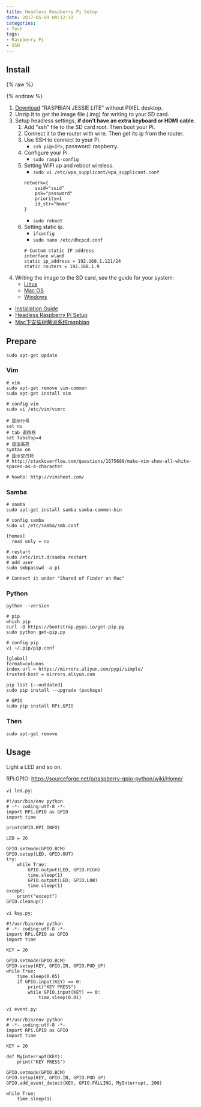 ```yaml
---
title: Headless Raspberry Pi Setup
date: 2017-05-09 09:12:33
categories:
- Tech
tags:
- Raspberry Pi
- SSH
---
```


## Install

{% raw %}
<style type="text/css">
.post-body li p { margin: 0; }
</style>
{% endraw %}

1. [Download](https://www.raspberrypi.org/downloads/raspbian/) "RASPBIAN JESSIE LITE" without PIXEL desktop.
2. Unzip it to get the image file (.img) for writing to your SD card.
3. Setup headless settings, **if don’t have an extra keyboard or HDMI cable**.
    1. Add "ssh" file to the SD card root. Then boot your Pi.
    2. Connect it to the router with wire. Then get its ip from the router.
    3. Use SSH to connect to your Pi.
        - `ssh pi@<IP>`, password: raspberry.
    4. Configure your Pi.
        - `sudo raspi-config`
    5. Setting WIFI up and reboot wireless.
        - `sudo vi /etc/wpa_supplicant/wpa_supplicant.conf`
        ```
        network={
            ssid="ssid"
            psk="password"
            priority=1
            id_str="home"
        }
        ```
        - `sudo reboot`
    6. Setting static ip.
        - `ifconfig`
        - `sudo nano /etc/dhcpcd.conf`
        ```
        # Custom static IP address
        interface wlan0
        static ip_address = 192.168.1.121/24
        static routers = 192.168.1.9
        ```
3. Writing the image to the SD card, see the guide for your system:
    - [Linux](https://www.raspberrypi.org/documentation/installation/installing-images/linux.md)
    - [Mac OS](https://www.raspberrypi.org/documentation/installation/installing-images/mac.md)
    - [Windows](https://www.raspberrypi.org/documentation/installation/installing-images/windows.md)

<!-- more -->

* [Installation Guide](https://www.raspberrypi.org/documentation/installation/installing-images/README.md)
* [Headless Raspberry Pi Setup](https://hackernoon.com/raspberry-pi-headless-install-462ccabd75d0)
* [Mac下安装树莓派系统raspbian](http://www.jianshu.com/p/5dc83db2b78e)

## Prepare

```
sudo apt-get update
```

### Vim

```
# vim
sudo apt-get remove vim-common
sudo apt-get install vim

# config vim
sudo vi /etc/vim/vimrc

# 显示行号
set nu
# tab 退四格
set tabstop=4
# 语法高亮
syntax on
# 显示空白符
# http://stackoverflow.com/questions/1675688/make-vim-show-all-white-spaces-as-a-character

# howto: http://vimsheet.com/
```

### Samba

```
# samba
sudo apt-get install samba samba-common-bin

# config samba
sudo vi /etc/samba/smb.conf

[homes]
  read only = no

# restart
sudo /etc/init.d/samba restart
# add user
sudo smbpasswd -a pi

# Connect it under "Shared of Finder on Mac"
```

### Python

```
python --version

# pip
which pip
curl -O https://bootstrap.pypa.io/get-pip.py
sudo python get-pip.py

# config pip
vi ~/.pip/pip.conf

[global]
format=columns
index-url = https://mirrors.aliyun.com/pypi/simple/
trusted-host = mirrors.aliyun.com

pip list [--outdated]
sudo pip install --upgrade (package)

# GPIO
sudo pip install RPi.GPIO
```

### Then

```
sudo apt-get remove
```

## Usage

Light a LED and so on.

RPi.GPIO: https://sourceforge.net/p/raspberry-gpio-python/wiki/Home/

`vi led.py`:

```
#!/usr/bin/env python
# -*- coding:utf-8 -*-
import RPi.GPIO as GPIO
import time

print(GPIO.RPI_INFO)

LED = 26

GPIO.setmode(GPIO.BCM)
GPIO.setup(LED, GPIO.OUT)
try:
    while True:
        GPIO.output(LED, GPIO.HIGH)
        time.sleep(1)
        GPIO.output(LED, GPIO.LOW)
        time.sleep(1)
except:
    print("except")
GPIO.cleanup()
```

`vi key.py`:

```
#!/usr/bin/env python
# -*- coding:utf-8 -*-
import RPi.GPIO as GPIO
import time

KEY = 20

GPIO.setmode(GPIO.BCM)
GPIO.setup(KEY, GPIO.IN, GPIO.PUD_UP)
while True:
    time.sleep(0.05)
    if GPIO.input(KEY) == 0:
        print("KEY PRESS")
        while GPIO.input(KEY) == 0:
            time.sleep(0.01)
```

`vi event.py`:

```
#!/usr/bin/env python
# -*- coding:utf-8 -*-
import RPi.GPIO as GPIO
import time

KEY = 20

def MyInterrupt(KEY):
    print("KEY PRESS")

GPIO.setmode(GPIO.BCM)
GPIO.setup(KEY, GPIO.IN, GPIO.PUD_UP)
GPIO.add_event_detect(KEY, GPIO.FALLING, MyInterrupt, 200)

while True:
    time.sleep(1)
```

